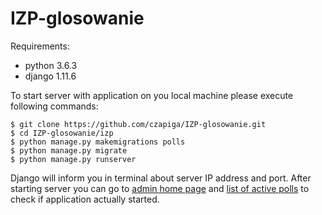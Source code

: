# IZP-glosowanie

Requirements:
* python 3.6.3
* django 1.11.6

To start server with application on you local machine please execute following commands:
```
$ git clone https://github.com/czapiga/IZP-glosowanie.git
$ cd IZP-glosowanie/izp
$ python manage.py makemigrations polls
$ python manage.py migrate
$ python manage.py runserver
```
Django will inform you in terminal about server IP address and port.
After starting server you can go to [admin home page](http://127.0.0.1:8000/admin) and [list of active polls](http://127.0.0.1:8000/polls) to check if application actually started.
